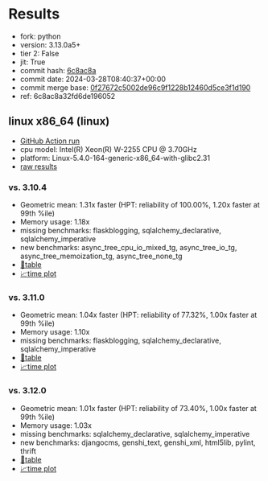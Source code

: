 # Results

- fork: python
- version: 3.13.0a5+
- tier 2: False
- jit: True
- commit hash: [6c8ac8a](https://github.com/python/cpython/commit/6c8ac8a)
- commit date: 2024-03-28T08:40:37+00:00
- commit merge base: [0f27672c5002de96c9f1228b12460d5ce3f1d190](https://github.com/python/cpython/commit/0f27672c5002de96c9f1228b12460d5ce3f1d190)
- ref: 6c8ac8a32fd6de196052

## linux x86_64 (linux)

- [GitHub Action run](https://github.com/faster-cpython/benchmarking/actions/runs/8466063590)
- cpu model: Intel(R) Xeon(R) W-2255 CPU @ 3.70GHz
- platform: Linux-5.4.0-164-generic-x86_64-with-glibc2.31
- [raw results](bm-20240328-linux-x86_64-python-6c8ac8a32fd6de196052-3.13.0a5%2B-6c8ac8a.json)

### vs. 3.10.4

- Geometric mean: 1.31x faster (HPT: reliability of 100.00%, 1.20x faster at 99th %ile)
- Memory usage: 1.18x
- missing benchmarks: flaskblogging, sqlalchemy_declarative, sqlalchemy_imperative
- new benchmarks: async_tree_cpu_io_mixed_tg, async_tree_io_tg, async_tree_memoization_tg, async_tree_none_tg
- [📄table](bm-20240328-linux-x86_64-python-6c8ac8a32fd6de196052-3.13.0a5%2B-6c8ac8a-vs-3.10.4.md)
- [📈time plot](bm-20240328-linux-x86_64-python-6c8ac8a32fd6de196052-3.13.0a5%2B-6c8ac8a-vs-3.10.4.png)

### vs. 3.11.0

- Geometric mean: 1.04x faster (HPT: reliability of 77.32%, 1.00x faster at 99th %ile)
- Memory usage: 1.10x
- missing benchmarks: flaskblogging, sqlalchemy_declarative, sqlalchemy_imperative
- [📄table](bm-20240328-linux-x86_64-python-6c8ac8a32fd6de196052-3.13.0a5%2B-6c8ac8a-vs-3.11.0.md)
- [📈time plot](bm-20240328-linux-x86_64-python-6c8ac8a32fd6de196052-3.13.0a5%2B-6c8ac8a-vs-3.11.0.png)

### vs. 3.12.0

- Geometric mean: 1.01x faster (HPT: reliability of 73.40%, 1.00x faster at 99th %ile)
- Memory usage: 1.03x
- missing benchmarks: sqlalchemy_declarative, sqlalchemy_imperative
- new benchmarks: djangocms, genshi_text, genshi_xml, html5lib, pylint, thrift
- [📄table](bm-20240328-linux-x86_64-python-6c8ac8a32fd6de196052-3.13.0a5%2B-6c8ac8a-vs-3.12.0.md)
- [📈time plot](bm-20240328-linux-x86_64-python-6c8ac8a32fd6de196052-3.13.0a5%2B-6c8ac8a-vs-3.12.0.png)

